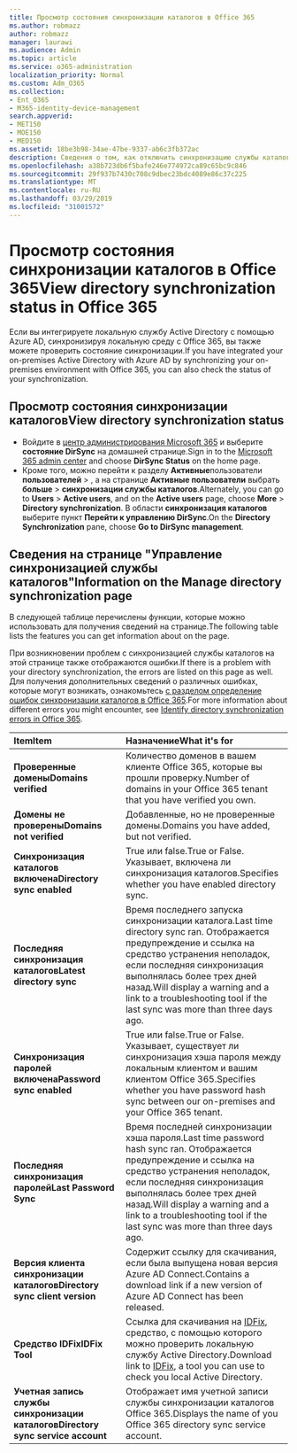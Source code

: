 ```yaml
---
title: Просмотр состояния синхронизации каталогов в Office 365
ms.author: robmazz
author: robmazz
manager: laurawi
ms.audience: Admin
ms.topic: article
ms.service: o365-administration
localization_priority: Normal
ms.custom: Adm_O365
ms.collection:
- Ent_O365
- M365-identity-device-management
search.appverid:
- MET150
- MOE150
- MED150
ms.assetid: 18be3b98-34ae-47be-9337-ab6c3fb372ac
description: Сведения о том, как отключить синхронизацию службы каталогов. Вы также можете просмотреть его состояние.
ms.openlocfilehash: a38b723db6f5bafe246e774972ca89c65bc9c846
ms.sourcegitcommit: 29f937b7430c708c9dbec23bdc4089e86c37c225
ms.translationtype: MT
ms.contentlocale: ru-RU
ms.lasthandoff: 03/29/2019
ms.locfileid: "31001572"
---
```

# <a name="view-directory-synchronization-status-in-office-365"></a><span data-ttu-id="c7711-104">Просмотр состояния синхронизации каталогов в Office 365</span><span class="sxs-lookup"><span data-stu-id="c7711-104">View directory synchronization status in Office 365</span></span>

<span data-ttu-id="c7711-105">Если вы интегрируете локальную службу Active Directory с помощью Azure AD, синхронизируя локальную среду с Office 365, вы также можете проверить состояние синхронизации.</span><span class="sxs-lookup"><span data-stu-id="c7711-105">If you have integrated your on-premises Active Directory with Azure AD by synchronizing your on-premises environment with Office 365, you can also check the status of your synchronization.</span></span>
  
## <a name="view-directory-synchronization-status"></a><span data-ttu-id="c7711-106">Просмотр состояния синхронизации каталогов</span><span class="sxs-lookup"><span data-stu-id="c7711-106">View directory synchronization status</span></span>

- <span data-ttu-id="c7711-107">Войдите в [центр администрирования Microsoft 365](https://admin.microsoft.com) и выберите **состояние DirSync** на домашней странице.</span><span class="sxs-lookup"><span data-stu-id="c7711-107">Sign in to the [Microsoft 365 admin center](https://admin.microsoft.com) and choose **DirSync Status** on the home page.</span></span>
- <span data-ttu-id="c7711-108">Кроме того, можно перейти к разделу **Активные**пользователи **пользователей** \> , а на странице **Активные пользователи** выбрать **больше** \> **синхронизации службы каталогов**.</span><span class="sxs-lookup"><span data-stu-id="c7711-108">Alternately, you can go to **Users** \> **Active users**, and on the **Active users** page, choose **More** \> **Directory synchronization**.</span></span> <span data-ttu-id="c7711-109">В области **синхронизация каталогов** выберите пункт **Перейти к управлению DirSync**.</span><span class="sxs-lookup"><span data-stu-id="c7711-109">On the **Directory Synchronization** pane, choose **Go to DirSync management**.</span></span>

## <a name="information-on-the-manage-directory-synchronization-page"></a><span data-ttu-id="c7711-110">Сведения на странице "Управление синхронизацией службы каталогов"</span><span class="sxs-lookup"><span data-stu-id="c7711-110">Information on the Manage directory synchronization page</span></span>

<span data-ttu-id="c7711-111">В следующей таблице перечислены функции, которые можно использовать для получения сведений на странице.</span><span class="sxs-lookup"><span data-stu-id="c7711-111">The following table lists the features you can get information about on the page.</span></span>
  
<span data-ttu-id="c7711-112">При возникновении проблем с синхронизацией службы каталогов на этой странице также отображаются ошибки.</span><span class="sxs-lookup"><span data-stu-id="c7711-112">If there is a problem with your directory synchronization, the errors are listed on this page as well.</span></span> <span data-ttu-id="c7711-113">Для получения дополнительных сведений о различных ошибках, которые могут возникать, ознакомьтесь [с разделом определение ошибок синхронизации каталогов в Office 365](identify-directory-synchronization-errors.md).</span><span class="sxs-lookup"><span data-stu-id="c7711-113">For more information about different errors you might encounter, see [Identify directory synchronization errors in Office 365](identify-directory-synchronization-errors.md).</span></span>
  
|<span data-ttu-id="c7711-114">**Item**</span><span class="sxs-lookup"><span data-stu-id="c7711-114">**Item**</span></span>|<span data-ttu-id="c7711-115">**Назначение**</span><span class="sxs-lookup"><span data-stu-id="c7711-115">**What it's for**</span></span>|
|:-----|:-----|
|<span data-ttu-id="c7711-116">**Проверенные домены**</span><span class="sxs-lookup"><span data-stu-id="c7711-116">**Domains verified**</span></span> | <span data-ttu-id="c7711-117">Количество доменов в вашем клиенте Office 365, которые вы прошли проверку.</span><span class="sxs-lookup"><span data-stu-id="c7711-117">Number of domains in your Office 365 tenant that you have verified you own.</span></span> |
|<span data-ttu-id="c7711-118">**Домены не проверены**</span><span class="sxs-lookup"><span data-stu-id="c7711-118">**Domains not verified**</span></span> | <span data-ttu-id="c7711-119">Добавленные, но не проверенные домены.</span><span class="sxs-lookup"><span data-stu-id="c7711-119">Domains you have added, but not verified.</span></span> |
|<span data-ttu-id="c7711-120">**Синхронизация каталогов включена**</span><span class="sxs-lookup"><span data-stu-id="c7711-120">**Directory sync enabled**</span></span> |<span data-ttu-id="c7711-121">True или false.</span><span class="sxs-lookup"><span data-stu-id="c7711-121">True or False.</span></span> <span data-ttu-id="c7711-122">Указывает, включена ли синхронизация каталогов.</span><span class="sxs-lookup"><span data-stu-id="c7711-122">Specifies whether you have enabled directory sync.</span></span> |
|<span data-ttu-id="c7711-123">**Последняя синхронизация каталогов**</span><span class="sxs-lookup"><span data-stu-id="c7711-123">**Latest directory sync**</span></span> | <span data-ttu-id="c7711-124">Время последнего запуска синхронизации каталога.</span><span class="sxs-lookup"><span data-stu-id="c7711-124">Last time directory sync ran.</span></span> <span data-ttu-id="c7711-125">Отображается предупреждение и ссылка на средство устранения неполадок, если последняя синхронизация выполнялась более трех дней назад.</span><span class="sxs-lookup"><span data-stu-id="c7711-125">Will display a warning and a link to a troubleshooting tool if the last sync was more than three days ago.</span></span> |
|<span data-ttu-id="c7711-126">**Синхронизация паролей включена**</span><span class="sxs-lookup"><span data-stu-id="c7711-126">**Password sync enabled**</span></span> | <span data-ttu-id="c7711-127">True или false.</span><span class="sxs-lookup"><span data-stu-id="c7711-127">True or False.</span></span> <span data-ttu-id="c7711-128">Указывает, существует ли синхронизация хэша пароля между локальным клиентом и вашим клиентом Office 365.</span><span class="sxs-lookup"><span data-stu-id="c7711-128">Specifies whether you have password hash sync between our on-premises and your Office 365 tenant.</span></span> |
|<span data-ttu-id="c7711-129">**Последняя синхронизация паролей**</span><span class="sxs-lookup"><span data-stu-id="c7711-129">**Last Password Sync**</span></span> | <span data-ttu-id="c7711-130">Время последней синхронизации хэша пароля.</span><span class="sxs-lookup"><span data-stu-id="c7711-130">Last time password hash sync ran.</span></span> <span data-ttu-id="c7711-131">Отображается предупреждение и ссылка на средство устранения неполадок, если последняя синхронизация выполнялась более трех дней назад.</span><span class="sxs-lookup"><span data-stu-id="c7711-131">Will display a warning and a link to a troubleshooting tool if the last sync was more than three days ago.</span></span> |
|<span data-ttu-id="c7711-132">**Версия клиента синхронизации каталогов**</span><span class="sxs-lookup"><span data-stu-id="c7711-132">**Directory sync client version**</span></span> | <span data-ttu-id="c7711-133">Содержит ссылку для скачивания, если была выпущена новая версия Azure AD Connect.</span><span class="sxs-lookup"><span data-stu-id="c7711-133">Contains a download link if a new version of Azure AD Connect has been released.</span></span> |
|<span data-ttu-id="c7711-134">**Средство IDFix**</span><span class="sxs-lookup"><span data-stu-id="c7711-134">**IDFix Tool**</span></span> | <span data-ttu-id="c7711-135">Ссылка для скачивания на [IDFix](install-and-run-idfix.md), средство, с помощью которого можно проверить локальную службу Active Directory.</span><span class="sxs-lookup"><span data-stu-id="c7711-135">Download link to [IDFix](install-and-run-idfix.md), a tool you can use to check you local Active Directory.</span></span> |
|<span data-ttu-id="c7711-136">**Учетная запись службы синхронизации каталогов**</span><span class="sxs-lookup"><span data-stu-id="c7711-136">**Directory sync service account**</span></span> | <span data-ttu-id="c7711-137">Отображает имя учетной записи службы синхронизации каталогов Office 365.</span><span class="sxs-lookup"><span data-stu-id="c7711-137">Displays the name of you Office 365 directory sync service account.</span></span> |
